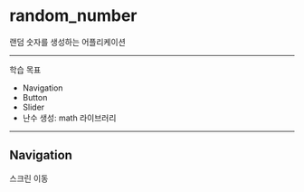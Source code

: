# random_number

랜덤 숫자를 생성하는 어플리케이션

---

학습 목표
- Navigation
- Button
- Slider
- 난수 생성: math 라이브러리

---

## Navigation
스크린 이동
